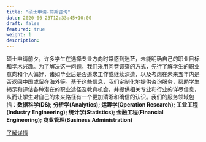 ```yaml
---
title: "硕士申请-前期咨询"
date: 2020-06-23T12:33:45+10:00
draft: false
featured: true
weight: 1
description:
---
```


硕士申请前夕，许多学生在选择专业方向时常感到迷茫，未能明确自己的职业目标和学术兴趣。为了解决这一问题，我们采用问卷调查的方式，先行了解学生的职业意向和个人偏好，诸如毕业后是否追求工作或继续深造，以及考虑在未来五年内是否返回中国或留在海外等。基于这些信息，我们定制化地提供咨询服务，帮助学生揭示和评估各种潜在的职业途径及教育机会，并提供相关专业和行业的详尽信息，从而让学生对自己的未来路径有一个更加清晰和确信的认识。我们的服务领域包括：**数据科学(DS); 分析学(Analytics); 运筹学(Operation Research); 工业工程(Industry Engineering); 统计学(Statistics); 金融工程(Financial Engineering); 商业管理(Business Administration)** 

[了解详情](https://www.weiyun.com/document?fileId=2233709020_dcb12385f0a739ae12b58dcd423dce4a_16e92cf1-706e-4393-ab8b-8f5e0d984801&officeType=pdf&tdsourcetag=s_weiyun_file)